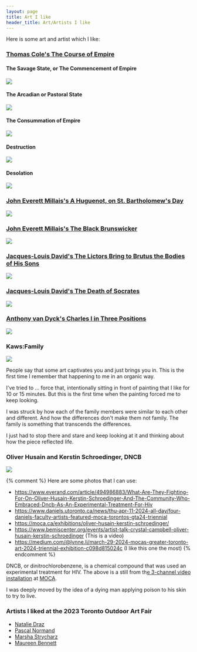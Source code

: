 ```yaml
---
layout: page
title: Art I like
header_title: Art/Artists I like
---
```


Here is some art and artist which I like:

<!-- ### Catherine Jeffrey's November Rain, Bay and Dundas (Toronto) -->
<!-- - https://digitalarchive.tpl.ca/objects/281918/november-rain-bay-and-dundas-toronto?ctx=fb2689d2348e8cfcb0ab9464b5a98f723f7d0bcd&idx=1  -->

### [Thomas Cole's The Course of Empire](https://en.wikipedia.org/wiki/The_Course_of_Empire_(paintings)#The_Savage_State,_or_The_Commencement_of_Empire)

#### The Savage State, or The Commencement of Empire

<img src="/assets/art/thomas_cole/Cole_Thomas_The_Course_of_Empire_The_Savage_State_1836.jpg">
<!--From https://en.wikipedia.org/wiki/File:Cole_Thomas_The_Course_of_Empire_The_Savage_State_1836.jpg -->

#### The Arcadian or Pastoral State
<img src="/assets/art/thomas_cole/Cole_Thomas_The_Course_of_Empire_The_Arcadian_or_Pastoral_State_1836.jpg">
<!--From https://en.wikipedia.org/wiki/File:Cole_Thomas_The_Course_of_Empire_The_Arcadian_or_Pastoral_State_1836.jpg -->

#### The Consummation of Empire
<img src="/assets/art/thomas_cole/Cole_Thomas_The_Consummation_The_Course_of_the_Empire_1836.jpg">
<!--From https://en.wikipedia.org/wiki/File:Cole_Thomas_The_Consummation_The_Course_of_the_Empire_1836.jpg -->

#### Destruction
<img src="/assets/art/thomas_cole/Cole_Thomas_The_Consummation_The_Course_of_the_Empire_1836.jpg">
<!--From https://en.wikipedia.org/wiki/File:Cole_Thomas_The_Course_of_Empire_Destruction_1836.jpg -->

#### Desolation
<img src ="/assets/art/thomas_cole/Cole_Thomas_The_Course_of_Empire_Desolation_1836.jpg">
<!--From https://en.wikipedia.org/wiki/File:Cole_Thomas_The_Course_of_Empire_Desolation_1836.jpg -->


### [John Everett Millais's A Huguenot, on St. Bartholomew's Day](https://en.wikipedia.org/wiki/A_Huguenot,_on_St._Bartholomew%27s_Day)
<img src ="/assets/art/john_everett_millais/Huguenot_lovers_on_St._Bartholomew's_Day.jpg">
<!--From https://commons.wikimedia.org/wiki/File:Huguenot_lovers_on_St._Bartholomew%27s_Day.jpg -->

### [ John Everett Millais's The Black Brunswicker](https://en.wikipedia.org/wiki/The_Black_Brunswicker)
<img src ="/assets/art/john_everett_millais/John_Everett_Millais_The_Black_Brunswicker.jpg">
<!--From https://en.wikipedia.org/wiki/File:John_Everett_Millais_The_Black_Brunswicker.jpg -->

### [Jacques-Louis David's The Lictors Bring to Brutus the Bodies of His Sons](https://en.wikipedia.org/wiki/The_Lictors_Bring_to_Brutus_the_Bodies_of_His_Sons)
<img src ="/assets/art/jacques_louis_david/jacques_louis_david_the_lictors_bring_to_brutus_the_bodies_of_his_sons.jpg">
<!--From https://commons.wikimedia.org/wiki/File:David_Brutus.jpg -->

### [Jacques-Louis David's The Death of Socrates](https://www.youtube.com/watch?v=rKhfFBbVtFg)
<img src ="/assets/art/jacques_louis_david/jacques_louis_david_the_death_of_socrates.jpg">
<!--From https://en.wikipedia.org/wiki/File:David_-_The_Death_of_Socrates.jpg -->

### [Anthony van Dyck's Charles I in Three Positions](https://en.wikipedia.org/wiki/Charles_I_in_Three_Positions)
<img src ="/assets/art/anthony_van_dyck/Sir_Anthony_Van_Dyck_-_Charles_I_(1600-49)_-_Google_Art_Project.jpg">
<!--From https://en.wikipedia.org/wiki/File:Sir_Anthony_Van_Dyck_-_Charles_I_(1600-49)_-_Google_Art_Project.jpg -->

### Kaws:Family
<img src ="/assets/art/kaws_family/13028.5199.1_KAWS_FAMILY_88in_Ed1_Final_002_DA EDIT2.png">
<!--From https://ago.ca/exhibitions/kaws-family -->
<!--KAWS, FAMILY (2021) Bronze, paint, (219.1 x 207 x 95.6 cm) © KAWS-->

People say that some art captivates you and just brings you in.
This is the first time I remember that happening to me in an organic way. 

I've tried to ... force that, intentionally sitting in front of painting that I like for 10 or 15 minutes. But this is the first time when the painting forced me to keep looking. 

I was struck by how each of the family members were similar to each other and different. And how the differences don't make them not family. The family is something that transcends the differences.

I just had to stop there and stare and keep looking at it and thinking about how the piece reflected life.


### Oliver Husain and Kerstin Schroedinger, DNCB
<img src ="/assets/art/oliver_husain_kerstin_schroedinger/MOCA_DNCB.jpg">
<!--- 
Oliver Husain and Kerstin Schroedinger, DNCB, 2021. Three-channel installation: colour video with sound (10 min), 16mm silent film projection (5 min 30 sec), audio interviews (10 min). Installation view, GTA24 at MOCA Toronto, 2024. © and courtesy the artists. Photo: LF Documentation. --->

{% comment %}
Here are some photos that I can use:

- https://www.everand.com/article/494986883/What-Are-They-Fighting-For-On-Oliver-Husain-Kerstin-Schroedinger-And-The-Community-Who-Embraced-Dncb-As-An-Experimental-Treatment-For-Hiv
- https://www.daniels.utoronto.ca/news/thu-apr-11-2024-all-day/four-daniels-faculty-artists-featured-moca-torontos-gta24-triennial
- https://moca.ca/exhibitions/oliver-husain-kerstin-schroedinger/
- https://www.bemiscenter.org/events/artist-talk-crystal-campbell-oliver-husain-kerstin-schroedinger (This is a video)
- https://medium.com/@lynne.li/march-29-2024-mocas-greater-toronto-art-2024-triennial-exhibition-c098d815024c (I like this one the most)
{% endcomment %}


DNCB, or dinitrochlorobenzene, is a chemical compound that was used an experimental treatment for HIV. The above is a still from th[e 3-channel video installation](https://moca.ca/exhibitions/oliver-husain-kerstin-schroedinger/) at [MOCA](moca.ca).

I was deeply moved by the idea of a dying man applying poison to his skin to try to live.

### Artists I liked at the 2023 Toronto Outdoor Art Fair
- [Natalie Draz ](https://www.nataliedraz.com/)
- [Pascal Normand](https://www.nataliedraz.com/collections/original-artwork)
- [Marsha Strycharz](https://marshastrycharz.com/)
- [Maureen Bennett](https://www.timesgonebystudio.com/)